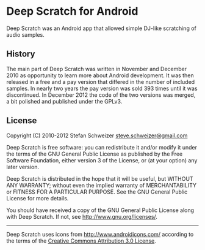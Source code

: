 Deep Scratch for Android
========================

Deep Scratch was an Android app that allowed simple DJ-like scratching of audio
samples.


History
-------

The main part of Deep Scratch was written in November and December 2010 as
opportunity to learn more about Android development. It was then released in a
free and a pay version that differed in the number of included samples. In
nearly two years the pay version was sold 393 times until it was discontinued.
In December 2012 the code of the two versions was merged, a bit polished and
published under the GPLv3.


License
-------

Copyright (C) 2010-2012 Stefan Schweizer <steve.schweizer@gmail.com>

Deep Scratch is free software: you can redistribute it and/or modify
it under the terms of the GNU General Public License as published by
the Free Software Foundation, either version 3 of the License, or
(at your option) any later version.

Deep Scratch is distributed in the hope that it will be useful,
but WITHOUT ANY WARRANTY; without even the implied warranty of
MERCHANTABILITY or FITNESS FOR A PARTICULAR PURPOSE.  See the
GNU General Public License for more details.

You should have received a copy of the GNU General Public License
along with Deep Scratch.  If not, see <http://www.gnu.org/licenses/>.

---

Deep Scratch uses icons from <http://www.androidicons.com/> according to the
terms of the [Creative Commons Attribution 3.0 License][2].



[1]: http://play.google.com/store/apps/details?id=com.brillenheini.deepscratch.free
[2]: http://creativecommons.org/licenses/by/3.0/
